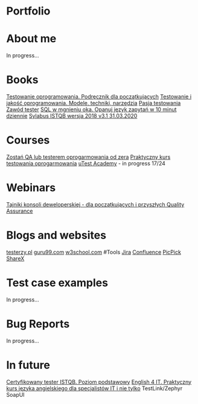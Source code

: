 # Portfolio
# About me
In progress...
# Books
[Testowanie oprogramowania. Podręcznik dla początkujących](https://helion.pl/ksiazki/testowanie-oprogramowania-podrecznik-dla-poczatkujacych-rafal-pawlak,szteop.htm#format/d)
[Testowanie i jakość oprogramowania. Modele, techniki, narzędzia](https://helion.pl/ksiazki/testowanie-i-jakosc-oprogramowania-modele-techniki-narzedzia-adam-roman,e_1oe0.htm#format/e)
[Pasja testowania](https://helion.pl/ksiazki/pasja-testowania-wydanie-ii-rozszerzone-krzysztof-jadczyk,paste2.htm#format/d)
[Zawód tester](https://helion.pl/ksiazki/zawod-tester-radoslaw-smilgin,e_b16y.htm#format/e)
[SQL w mgnieniu oka. Opanuj język zapytań w 10 minut dziennie](https://helion.pl/ksiazki/sql-w-mgnieniu-oka-opanuj-jezyk-zapytan-w-10-minut-dziennie-wydanie-v-ben-forta,sqlok5.htm#format/d)
[Sylabus ISTQB wersja 2018 v3.1 31.03.2020](https://sjsi.org/download/7411/)
# Courses
[Zostań QA lub testerem oprogarmowania od zera](https://www.udemy.com/course/zostan-qa-od-zera/)
[Praktyczny kurs testowania oprogarmowania](https://www.udemy.com/course/praktyczny-kurs-testowania-oprogramowania/)
[uTest Academy](https://www.utest.com/academy) - in progress 17/24
# Webinars
[Tajniki konsoli deweloperskiej - dla początkujących i przyszłych Quality Assurance](https://szkoleniedlaqa.pl/konsola/)
# Blogs and websites
[testerzy.pl](https://testerzy.pl/baza-wiedzy/artykuly/1)
[guru99.com](https://www.guru99.com/software-testing.html)
[w3school.com](https://www.w3schools.com/sql/)
#Tools
[Jira](https://www.atlassian.com/software/jira)
[Confluence](https://www.atlassian.com/software/confluence)
[PicPick](https://picpick.app/pl/)
[ShareX](https://getsharex.com/)
# Test case examples
In progress...
# Bug Reports
In progress...
# In future
[Certyfikowany tester ISTQB. Poziom podstawowy](https://helion.pl/ksiazki/certyfikowany-tester-istqb-poziom-podstawowy-adam-roman-lucjan-stapp,ctispp.htm#format/d)
[English 4 IT. Praktyczny kurs języka angielskiego dla specjalistów IT i nie tylko](https://helion.pl/ksiazki/english-4-it-praktyczny-kurs-jezyka-angielskiego-dla-specjalistow-it-i-nie-tylko-beata-blaszczyk,anginv.htm#format/d)
TestLink/Zephyr
SoapUI